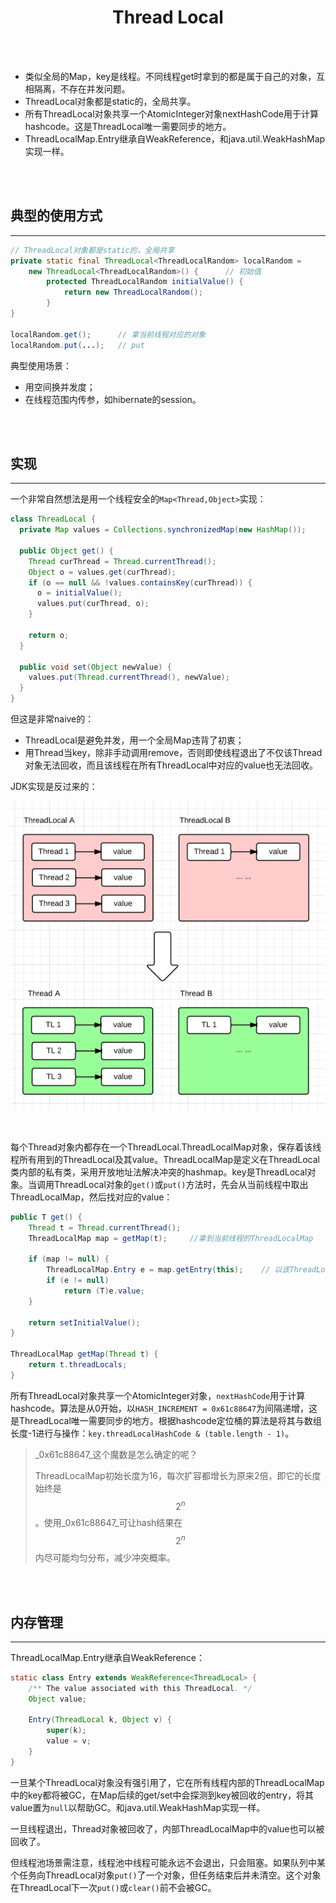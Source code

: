 # <center>Thread Local</center>



<br></br>

* 类似全局的Map，key是线程。不同线程get时拿到的都是属于自己的对象，互相隔离，不存在并发问题。
* ThreadLocal对象都是static的，全局共享。
* 所有ThreadLocal对象共享一个AtomicInteger对象nextHashCode用于计算hashcode。这是ThreadLocal唯一需要同步的地方。
* ThreadLocalMap.Entry继承自WeakReference，和java.util.WeakHashMap实现一样。

<br></br>



## 典型的使用方式
-----

``` java
// ThreadLocal对象都是static的，全局共享
private static final ThreadLocal<ThreadLocalRandom> localRandom =  
    new ThreadLocal<ThreadLocalRandom>() {      // 初始值
        protected ThreadLocalRandom initialValue() {
            return new ThreadLocalRandom();
        }
}

localRandom.get();      // 拿当前线程对应的对象
localRandom.put(...);   // put
```

典型使用场景：
* 用空间换并发度；
* 在线程范围内传参，如hibernate的session。

<br></br>



## 实现
----
一个非常自然想法是用一个线程安全的`Map<Thread,Object>`实现：

``` java
class ThreadLocal {
  private Map values = Collections.synchronizedMap(new HashMap());

  public Object get() {
    Thread curThread = Thread.currentThread();
    Object o = values.get(curThread);
    if (o == null && !values.containsKey(curThread)) {
      o = initialValue();
      values.put(curThread, o);
    }

    return o;
  }

  public void set(Object newValue) {
    values.put(Thread.currentThread(), newValue);
  }
}
```

但这是非常naive的：
* ThreadLocal是避免并发，用一个全局Map违背了初衷；
* 用Thread当key，除非手动调用remove，否则即使线程退出了不仅该Thread对象无法回收，而且该线程在所有ThreadLocal中对应的value也无法回收。

JDK实现是反过来的： 
<p align="center">
  <img src="./Images/threadlocal.png" width="600" />
</p>

<br>

每个Thread对象内都存在一个ThreadLocal.ThreadLocalMap对象，保存着该线程所有用到的ThreadLocal及其value。ThreadLocalMap是定义在ThreadLocal类内部的私有类，采用开放地址法解决冲突的hashmap。key是ThreadLocal对象。当调用ThreadLocal对象的`get()`或`put()`方法时，先会从当前线程中取出ThreadLocalMap，然后找对应的value：

``` java
public T get() {
    Thread t = Thread.currentThread();
    ThreadLocalMap map = getMap(t);     //拿到当前线程的ThreadLocalMap

    if (map != null) {
        ThreadLocalMap.Entry e = map.getEntry(this);    // 以该ThreadLocal对象为key取value
        if (e != null)
            return (T)e.value;
    }

    return setInitialValue();
}

ThreadLocalMap getMap(Thread t) {
    return t.threadLocals;
}
```

所有ThreadLocal对象共享一个AtomicInteger对象，`nextHashCode`用于计算hashcode。算法是从0开始，以`HASH_INCREMENT = 0x61c88647`为间隔递增，这是ThreadLocal唯一需要同步的地方。根据hashcode定位桶的算法是将其与数组长度-1进行与操作：`key.threadLocalHashCode & (table.length - 1)`。

> _0x61c88647_这个魔数是怎么确定的呢？
> 
> ThreadLocalMap初始长度为16，每次扩容都增长为原来2倍，即它的长度始终是$$ 2^n $$。使用_0x61c88647_可让hash结果在$$ 2^n $$内尽可能均匀分布，减少冲突概率。

<br></br>



## 内存管理
-----
ThreadLocalMap.Entry继承自WeakReference：

``` java
static class Entry extends WeakReference<ThreadLocal> {
    /** The value associated with this ThreadLocal. */
    Object value;

    Entry(ThreadLocal k, Object v) {
        super(k);
        value = v;
    }
}
```

一旦某个ThreadLocal对象没有强引用了，它在所有线程内部的ThreadLocalMap中的key都将被GC，在Map后续的get/set中会探测到key被回收的entry，将其value置为`null`以帮助GC。和java.util.WeakHashMap实现一样。

一旦线程退出，Thread对象被回收了，内部ThreadLocalMap中的value也可以被回收了。

但线程池场景需注意，线程池中线程可能永远不会退出，只会阻塞。如果队列中某个任务向ThreadLocal对象`put()`了一个对象，但任务结束后并未清空。这个对象在ThreadLocal下一次`put()`或`clear()`前不会被GC。